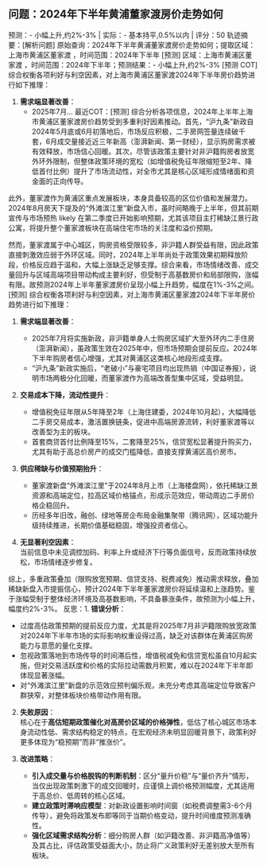 ## 问题：2024年下半年黄浦董家渡房价走势如何
预测：- 小幅上升,约2%-3% | 实际：- 基本持平,0.5%以内 | 评分：50
轨迹摘要：[解析问题] 原始查询：2024年下半年黄浦董家渡房价走势如何；提取区域：上海市黄浦区董家渡  ，时间范围：2024年下半年
[预测] 区域：上海市黄浦区董家渡  ，时间范围：2024年下半年；预测结果：- 小幅上升,约2%-3%
[预测 COT] 综合权衡各项利好与利空因素，对上海市黄浦区董家渡2024年下半年房价趋势进行如下推理：

1. **需求端显著改善**：  
   - 2025年7月...
最近COT：[预测] 综合分析各项信息，2024年上半年上海市黄浦区董家渡房价趋势受到多重利好因素推动。首先，“沪九条”新政自2024年5月底或6月初落地后，市场反应积极，二手房网签量连续破千套，6月成交量接近近三年新高（澎湃新闻、第一财经），显示购房需求被有效释放，市场信心回暖。其次，尽管该政策主要针对非沪籍购房者放宽外环外限制，但整体政策环境的宽松（如增值税免征年限缩短至2年、降低首付比例）提升了市场流动性，对全市尤其是核心区域形成情绪面和资金面的正向传导。

此外，董家渡作为黄浦区重点发展板块，本身具备较高的区位价值和发展潜力。2024年8月房天下提及的“外滩滨江里”新盘入市，虽时间略晚于上半年，但其前期宣传与市场预热 likely 在第二季度已开始影响预期，尤其该项目主打稀缺江景行政公寓，将提升整个董家渡板块在高端住宅市场的关注度和溢价预期。

然而，董家渡属于中心城区，购房资格受限较多，非沪籍人群受益有限，因此政策直接刺激效应弱于外环区域。同时，2024年上半年尚处于政策效果初期释放阶段，价格反应趋于温和，大幅上涨缺乏足够支撑。综合来看，市场情绪改善、成交量回升与区域高端项目带动构成主要利好，但受制于高基数房价和局部限购，涨幅有限。故预测2024年上半年董家渡房价呈现小幅上升趋势，幅度在1%-3%之间。
[预测] 综合权衡各项利好与利空因素，对上海市黄浦区董家渡2024年下半年房价趋势进行如下推理：

1. **需求端显著改善**：  
   - 2025年7月将实施新政，非沪籍单身人士购房区域扩大至外环内二手住房（澎湃新闻），虽政策生效在2025年中，但市场预期会提前反应。2024年下半年购房者信心增强，尤其对黄浦区这类核心地段形成支撑。
   - “沪九条”新政实施后，“老破小”与豪宅项目均出现热销（中国证券报），说明市场两极分化回暖，而董家渡作为高端改善型集中区域，受益明显。

2. **交易成本下降，流动性提升**：  
   - 增值税免征年限从5年降至2年（上海住建委，2024年10月起），大幅降低二手房交易成本，激活置换链条，促进中高端房源流转，利好董家渡等以改善型为主的板块。
   - 首套商贷首付比例降至15%，二套降至25%，信贷宽松显著提升购买力，尤其有助于高总价房产的成交门槛降低，直接支撑黄浦区高价房市。

3. **供应稀缺与价值预期抬升**：  
   - 董家渡新盘“外滩滨江里”于2024年8月上市（上海楼盘网），依托稀缺江景资源和高端定位，拉高区域价格锚点，形成示范效应，带动周边二手房价格企稳回升。
   - 历经多年旧改，融创、绿地等房企布局金融集聚带（腾讯网），区域功能升级持续推进，长期价值基础稳固，增强投资者信心。

4. **无显著利空因素**：  
   当前信息中未见调控加码、利率上升或经济下行等负面信号，反而政策持续放松，市场情绪逐步修复。

综上，多重政策叠加（限购放宽预期、信贷支持、税费减免）推动需求释放，叠加稀缺新盘入市提振信心，预计2024年下半年董家渡房价将延续温和上涨趋势。鉴于涨幅受制于整体经济环境及高基数影响，不具备暴涨条件，故预测为小幅上升，幅度约2%-3%。
反思：1. **错误分析**：  
   - 过度高估政策预期的提前反应力度，尤其是将2025年7月非沪籍限购放宽政策对2024年下半年市场的实际影响权重设得过高，缺乏对该群体在黄浦区购房能力与意愿的量化支撑。  
   - 忽视政策落地到市场传导的时间滞后性，增值税减免和信贷宽松虽自10月起实施，但对交易活跃度和价格的实际拉动需数月积累，难以在2024年下半年即体现显著涨幅。  
   - 对“外滩滨江里”新盘的示范效应预判偏乐观，未充分考虑其高端定位导致客户群狭窄，对整体板块价格带动作用有限。

2. **失败原因**：  
   核心在于**高估短期政策催化对高房价区域的价格弹性**，低估了核心城区市场本身流动性低、需求结构稳定的特点，在宏观经济未明显回暖背景下，政策利好更多体现为“稳预期”而非“推涨价”。

3. **改进策略**：  
   - **引入成交量与价格脱钩的判断机制**：区分“量升价稳”与“量价齐升”情形，当仅出现政策刺激下的成交回暖时，应谨慎上调价格预测幅度，尤其适用于高总价、低周转的核心区域。  
   - **建立政策时滞响应模型**：对新政设置影响时间窗（如税费调整需3-6个月传导），避免将政策发布即等同于当期价格变动，提升时间维度预测准确性。  
   - **强化区域需求结构分析**：细分购房人群（如沪籍改善、非沪籍高净值等）及其占比，评估政策受益面大小，防止将广义政策利好无差别放大至所有板块。
